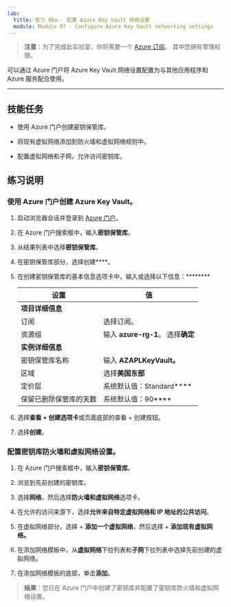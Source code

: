 ```yaml
---
lab:
  title: 练习 06a - 配置 Azure Key Vault 网络设置
  module: Module 07 - Configure Azure Key Vault networking settings
---
```



>**注意**：为了完成此实验室，你将需要一个 [Azure 订阅](https://azure.microsoft.com/en-us/free/?azure-portal=true)。 其中您拥有管理权限。 


可以通过 Azure 门户将 Azure Key Vault 网络设置配置为与其他应用程序和 Azure 服务配合使用。 

---

## 技能任务

- 使用 Azure 门户创建密钥保管库。

- 将现有虚拟网络添加到防火墙和虚拟网络规则中。

- 配置虚拟网络和子网，允许访问密钥库。

## 练习说明 

### 使用 Azure 门户创建 Azure Key Vault。

1. 启动浏览器会话并登录到 [Azure 门户](https://portal.azure.com/)。
   
2. 在 Azure 门户搜索框中，输入**密钥保管库**。

3. 从结果列表中选择**密钥保管库**。

4. 在密钥保管库部分，选择创建****。

5. 在创建密钥保管库的基本信息选项卡中，输入或选择以下信息：********
   
   |设置|值|
   |---|---|
   |**项目详细信息**|
   |订阅|选择订阅。|
   |资源组|输入 **azure-rg-1**。 选择**确定**|
   |**实例详细信息**|
   |密钥保管库名称|输入 **AZAPLKeyVault。**|
   |区域|选择**美国东部**|
   |定价层|系统默认值：Standard****|
   |保留已删除保管库的天数|系统默认值：90****|

7. 选择**查看 + 创建选项卡**或页面底部的查看 + 创建按钮。
  
8. 选择**创建**。

### 配置密钥库防火墙和虚拟网络设置。

1. 在 Azure 门户搜索框中，输入**密钥保管库**。

2. 浏览到先前创建的密钥库。

3. 选择**网络**，然后选择**防火墙和虚拟网络**选项卡。

4. 在允许的访问来源下，选择**允许来自特定虚拟网络和 IP 地址的公共访问**。

5. 在虚拟网络部分，选择 + **添加一个虚拟网络**，然后选择 + **添加现有虚拟网络。**

6. 在添加网络模板中，从**虚拟网络**下拉列表和**子网**下拉列表中选择先前创建的虚拟网络。

7. 在添加网络模板的底部，单击**添加**。

  > **结果**：您已在 Azure 门户中创建了密钥库并配置了密钥库防火墙和虚拟网络设置。

